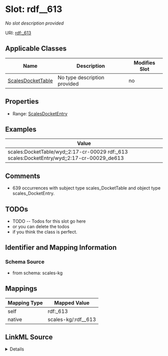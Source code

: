 

# Slot: rdf__613


_No slot description provided_





URI: [rdf:_613](http://www.w3.org/1999/02/22-rdf-syntax-ns#_613)



<!-- no inheritance hierarchy -->





## Applicable Classes

| Name | Description | Modifies Slot |
| --- | --- | --- |
| [ScalesDocketTable](../classes/ScalesDocketTable.md) | No type description provided |  no  |







## Properties

* Range: [ScalesDocketEntry](../classes/ScalesDocketEntry.md)






## Examples

| Value |
| --- |
| scales:DocketTable/wyd;;2:17-cr-00029 rdf:_613 scales:DocketEntry/wyd;;2:17-cr-00029_de613 |

## Comments

* 639 occurrences with subject type scales_DocketTable and object type scales_DocketEntry.

## TODOs

* TODO -- Todos for this slot go here
* or you can delete the todos
* if you think the class is perfect.

## Identifier and Mapping Information







### Schema Source


* from schema: scales-kg




## Mappings

| Mapping Type | Mapped Value |
| ---  | ---  |
| self | rdf:_613 |
| native | scales-kg/:rdf__613 |




## LinkML Source

<details>
```yaml
name: rdf__613
description: No slot description provided
todos:
- TODO -- Todos for this slot go here
- or you can delete the todos
- if you think the class is perfect.
comments:
- 639 occurrences with subject type scales_DocketTable and object type scales_DocketEntry.
examples:
- value: scales:DocketTable/wyd;;2:17-cr-00029 rdf:_613 scales:DocketEntry/wyd;;2:17-cr-00029_de613
from_schema: scales-kg
rank: 1000
slot_uri: rdf:_613
alias: rdf__613
domain_of:
- scales_DocketTable
range: scales_DocketEntry

```
</details>